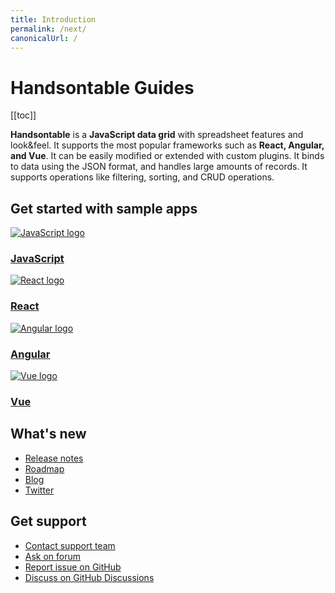 ```yaml
---
title: Introduction
permalink: /next/
canonicalUrl: /
---
```


# Handsontable Guides

[[toc]]

**Handsontable** is a **JavaScript data grid** with spreadsheet features and look&feel. It supports the most popular frameworks such as **React, Angular, and Vue**. It can be easily modified or extended with custom plugins. It binds to data using the JSON format, and handles large amounts of records. It supports operations like filtering, sorting, and CRUD operations.

## Get started with sample apps


<div class="row-items-container">
    <a href="hello-world-app" class="row-item">
     <img class="integration-framework-logo" src="/img/pages/welcome/javascript.svg" alt="JavaScript logo" />
     <h3>JavaScript</h3>
    </a>

   <a href="react-simple-examples" class="row-item">
   <img class="integration-framework-logo" src="/img/pages/welcome/react.svg" alt="React logo" />
    <h3>React</h3>
   </a>
   
   <a href="angular-simple-examples" class="row-item">
    <img class="integration-framework-logo" src="/img/pages/welcome/angular.svg" alt="Angular logo" />
    <h3>Angular</h3>
   </a>
   
   <a href="vue-simple-examples" class="row-item">
    <img class="integration-framework-logo" src="/img/pages/welcome/vue.svg" alt="Vue logo" />
    <h3>Vue</h3>
   </a>
</div>

## What's new

- [Release notes](release-notes)
- [Roadmap](roadmap)
- [Blog](https://handsontable.com/blog)
- [Twitter](https://twitter.com/handsontable)

## Get support

- [Contact support team](https://handsontable.com/contact?category=technical_support)
- [Ask on forum](https://forum.handsontable.com)
- [Report issue on GitHub](https://github.com/handsontable/handsontable/discussions)
- [Discuss on GitHub Discussions](https://github.com/handsontable/handsontable/discussions)
